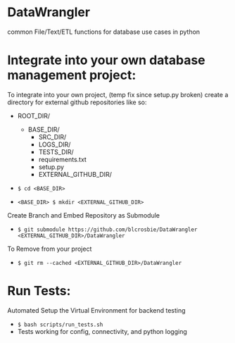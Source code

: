 # DataWrangler
common File/Text/ETL functions for database use cases in python

# Integrate into your own database management project:
  To integrate into your own project, (temp fix since setup.py broken) create a directory for external github repositories like so:
  
  - ROOT_DIR/
    - BASE_DIR/
      - SRC_DIR/
      - LOGS_DIR/
      - TESTS_DIR/
      - requirements.txt
      - setup.py
      - EXTERNAL_GITHUB_DIR/

  - ```$ cd <BASE_DIR>```
  - ```<BASE_DIR> $ mkdir <EXTERNAL_GITHUB_DIR> ```

  Create Branch and Embed Repository as Submodule
  - ```$ git submodule https://github.com/blcrosbie/DataWrangler <EXTERNAL_GITHUB_DIR>/DataWrangler```

  To Remove from your project
  - ```$ git rm --cached <EXTERNAL_GITHUB_DIR>/DataWrangler```

# Run Tests:
  Automated Setup the Virtual Environment for backend testing
  - ```$ bash scripts/run_tests.sh```
   - Tests working for config, connectivity, and python logging